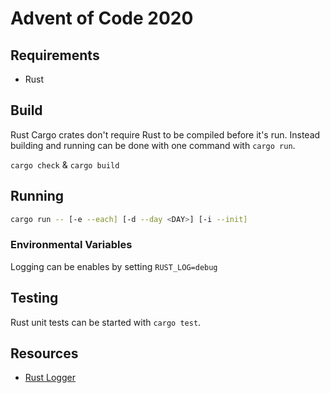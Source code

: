 # Advent of Code 2020

## Requirements

- Rust

## Build

Rust Cargo crates don't require Rust to be compiled before it's run.  Instead building and running can be done with one command with `cargo run`.

`cargo check` & `cargo build`

## Running

```bash
cargo run -- [-e --each] [-d --day <DAY>] [-i --init]
```

### Environmental Variables

Logging can be enables by setting `RUST_LOG=debug`

## Testing

Rust unit tests can be started with `cargo test`.

## Resources

- [Rust Logger](https://docs.rs/env_logger/latest/env_logger/)
